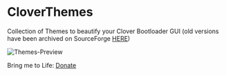 # CloverThemes
Collection of Themes to beautify your Clover Bootloader GUI (old versions have been archived on SourceForge [HERE](https://sourceforge.net/p/cloverefiboot/themes/ci/master/tree/themes/))

![Themes-Preview](https://github.com/badruzeus/MyCloverThemes/raw/master/Themes-Preview.png)

Bring me to Life:
[Donate](https://www.paypal.com/paypalme/badruzeusshava)
